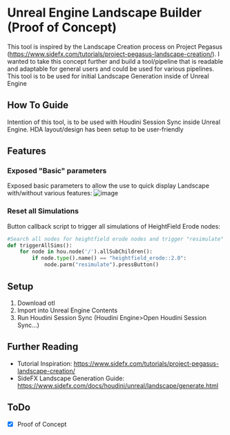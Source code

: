# Unreal Engine Landscape Builder (Proof of Concept)
This tool is inspired by the Landscape Creation process on Project Pegasus (https://www.sidefx.com/tutorials/project-pegasus-landscape-creation/). I wanted to take this concept further and build a tool/pipeline that is readable and adaptable for general users and could be used for various pipelines. This tool is to be used for initial Landscape Generation inside of Unreal Engine
## How To Guide
Intention of this tool, is to be used with Houdini Session Sync inside Unreal Engine. HDA layout/design has been setup to be user-friendly
## Features
### Exposed "Basic" parameters
Exposed basic parameters to allow the use to quick display Landscape with/without various features:
![image](https://github.com/user-attachments/assets/41770dc5-3d7c-430e-a3f1-565e8b83ea04)



### Reset all Simulations
Button callback script to trigger all simulations of HeightField Erode nodes:
```python
#Search all nodes for heightfield erode nodes and trigger "resimulate"
def triggerAllSims():
    for node in hou.node('/').allSubChildren():
        if node.type().name() == "heightfield_erode::2.0":
            node.parm("resimulate").pressButton()

```
## Setup
1. Download otl
2. Import into Unreal Engine Contents
3. Run Houdini Session Sync (Houdini Engine>Open Houdini Session Sync...)
## Further Reading
- Tutorial Inspiration: https://www.sidefx.com/tutorials/project-pegasus-landscape-creation/
- SideFX Landscape Generation Guide: https://www.sidefx.com/docs/houdini/unreal/landscape/generate.html
## ToDo
- [x] Proof of Concept
